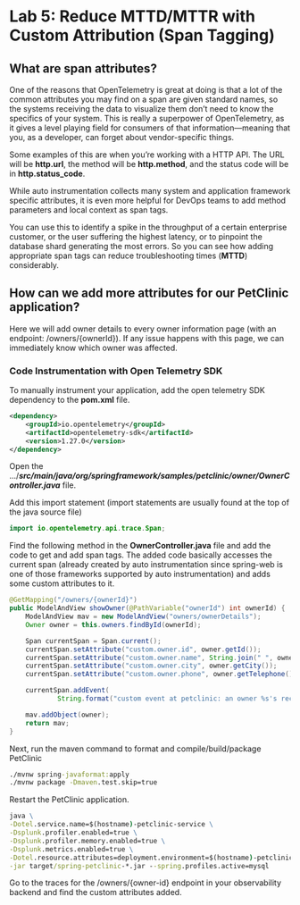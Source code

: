 # Lab 5: Reduce MTTD/MTTR with Custom Attribution (Span Tagging)

## What are span attributes?

One of the reasons that OpenTelemetry is great at doing is that a lot of the common attributes you may find on a span are given standard names, so the systems receiving the data to visualize them don’t need to know the specifics of your system. This is really a superpower of OpenTelemetry, as it gives a level playing field for consumers of that information—meaning that you, as a developer, can forget about vendor-specific things.

Some examples of this are when you’re working with a HTTP API. The URL will be **http.url**, the method will be **http.method**, and the status code will be in **http.status_code**.

While auto instrumentation collects many system and application framework specific attributes, it is even more helpful for DevOps teams to add method parameters and local context as span tags.

You can use this to identify a spike in the throughput of a certain enterprise customer, or the user suffering the highest latency, or to pinpoint the database shard generating the most errors.  So you can see how adding appropriate span tags can reduce troubleshooting times (**MTTD**) considerably.

## How can we add more attributes for our PetClinic application?

Here we will add owner details to every owner information page (with an endpoint: /owners/{ownerId}).
If any issue happens with this page, we can immediately know which owner was affected.

### Code Instrumentation with Open Telemetry SDK

To manually instrument your application, add the open telemetry SDK dependency to the **pom.xml** file.

```xml
<dependency>
    <groupId>io.opentelemetry</groupId>
    <artifactId>opentelemetry-sdk</artifactId>
    <version>1.27.0</version>
</dependency>
```

Open the .../***src/main/java/org/springframework/samples/petclinic/owner/OwnerController.java*** file.

Add this import statement (import statements are usually found at the top of the java source file)
```java
import io.opentelemetry.api.trace.Span;
```

Find the following method in the **OwnerController.java** file and add the code to get and add span tags. The added code basically accesses the current span (already created by auto instrumentation since spring-web is one of those frameworks supported by auto instrumentation) and adds some custom attributes to it.
```java
@GetMapping("/owners/{ownerId}")
public ModelAndView showOwner(@PathVariable("ownerId") int ownerId) {
    ModelAndView mav = new ModelAndView("owners/ownerDetails");
    Owner owner = this.owners.findById(ownerId);

    Span currentSpan = Span.current();
    currentSpan.setAttribute("custom.owner.id", owner.getId());
    currentSpan.setAttribute("custom.owner.name", String.join(" ", owner.getFirstName(), owner.getLastName()));
    currentSpan.setAttribute("custom.owner.city", owner.getCity());
    currentSpan.setAttribute("custom.owner.phone", owner.getTelephone());

    currentSpan.addEvent(
            String.format("custom event at petclinic: an owner %s's record was viewed", owner.getFirstName()));

    mav.addObject(owner);
    return mav;
}
```

Next, run the maven command to format and compile/build/package PetClinic

```cmd
./mvnw spring-javaformat:apply
./mvnw package -Dmaven.test.skip=true
```

Restart the PetClinic application.

```cmd
java \
-Dotel.service.name=$(hostname)-petclinic-service \
-Dsplunk.profiler.enabled=true \
-Dsplunk.profiler.memory.enabled=true \
-Dsplunk.metrics.enabled=true \
-Dotel.resource.attributes=deployment.environment=$(hostname)-petclinic,version=0.314 \
-jar target/spring-petclinic-*.jar --spring.profiles.active=mysql
```

Go to the traces for the /owners/{owner-id} endpoint in your observability backend and find the custom attributes added.


